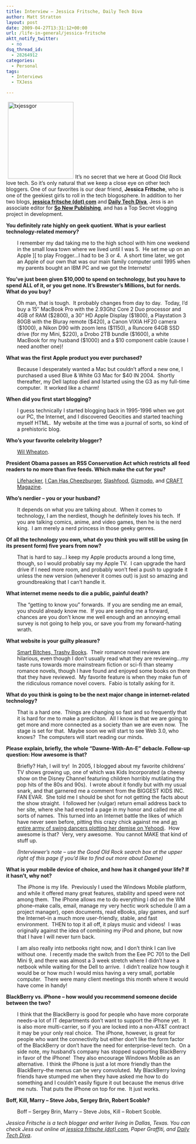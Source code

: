 ```yaml
---
title: Interview – Jessica Fritsche, Daily Tech Diva
author: Matt Stratton
layout: post
date: 2009-04-27T13:31:12+00:00
url: /life-in-general/jessica-fritsche
aktt_notify_twitter:
  - no
dsq_thread_id:
  - 28264912
categories:
  - Personal
tags:
  - Interviews
  - TXJess

---
```

<img class="alignright size-medium wp-image-5167" style="margin: 3px 5px;" title="txjessgor" src="/wp-content/uploads/2009/04/txjessgor-256x300.jpg" alt="txjessgor" width="179" height="210" srcset="/wp-content/uploads/2009/04/txjessgor-256x300.jpg 256w, /wp-content/uploads/2009/04/txjessgor.jpg 427w" sizes="(max-width: 179px) 100vw, 179px" />It&#8217;s no secret that we here at Good Old Rock love tech. So it&#8217;s only natural that we keep a close eye on other tech bloggers. One of our favorites is our dear friend, **Jessica Fritsche**, who is one of the geekiest girls to roll in the tech blogosphere. In addition to her two blogs, <a href="http://jessicafritsche.com/" target="_blank"><strong>jessica fritsche (dot) com</strong></a> and <a href="http://dailytechdiva.com" target="_blank"><strong>Daily Tech Diva</strong></a>, Jess is an associate editor for <a href="http://sonewpublishing.com/" target="_blank"><strong>So New Publishing</strong></a>, and has a Top Secret vlogging project in development.

**You definitely rate highly on geek quotient. What is your earliest technology-related memory?**

<p style="padding-left: 30px;">
  I remember my dad taking me to the high school with him one weekend in the small Iowa town where we lived until I was 5.  He set me up on an Apple ][ to play Frogger&#8230;I had to be 3 or 4.  A short time later, we got an Apple of our own that was our main family computer until 1995 when my parents bought an IBM PC and we got the Internets!
</p>

**You&#8217;ve just been given $10,000 to spend on technology, but you have to spend ALL of it, or you get none. It&#8217;s Brewster&#8217;s Millions, but for nerds. What do you buy?** 

<p style="padding-left: 30px;">
  Oh man, that is tough.  It probably changes from day to day.  Today, I&#8217;d buy a 15&#8243; MacBook Pro with the 2.93Ghz Core 2 Duo processor and 4GB of RAM ($2800), a 30&#8243; HD Apple Display ($1800), a Playstation 3 80GB with the Bluray remote ($420), a Canon VIXIA HF20 camera ($1000), a Nikon D90 with zoom lens ($1150), a Runcore 64GB SSD drive (for my Mini, $220), a Drobo 2TB bundle ($1600), a white MacBook for my husband ($1000) and a $10 component cable (cause I need another one)!
</p>

**What was the first Apple product you ever purchased?** 

<p style="padding-left: 30px;">
  Because I desperately wanted a Mac but couldn&#8217;t afford a new one, I purchased a used Blue & White G3 Mac for $40 IN 2004.  Shortly thereafter, my Dell laptop died and Istarted using the G3 as my full-time computer.  It worked like a charm!
</p>

**When did you first start blogging?** 

<p style="padding-left: 30px;">
  I guess technically I started blogging back in 1995-1996 when we got our PC, the Internet, and I discovered Geocities and started teaching myself HTML.  My website at the time was a journal of sorts, so kind of a prehistoric blog.
</p>

**Who&#8217;s your favorite celebrity blogger?** 

<p style="padding-left: 30px;">
  <a href="http://wilwheaton.net/" target="_blank">Wil Wheaton</a>.
</p>

**President Obama passes an RSS Conservation Act which restricts all feed readers to no more than five feeds. Which make the cut for you?** 

<p style="padding-left: 30px;">
  <a href="http://www.lifehacker.com" target="_blank">Lifehacker</a>, <a href="http://icanhascheezburger.com/" target="_blank">I Can Has Cheezburger</a>, <a href="http://www.slashfood.com/" target="_blank">Slashfood</a>, <a href="http://gizmodo.com/" target="_blank">Gizmodo</a>, and <a href="http://craftzine.com/" target="_blank">CRAFT Magazine</a>.
</p>

**Who&#8217;s nerdier &#8211; you or your husband?** 

<p style="padding-left: 30px;">
  It depends on what you are talking about.  When it comes to technology, I am the nerdiest, though he definitely loves his tech.  If you are talking comics, anime, and video games, then he is the nerd king.  I am merely a nerd princess in those geeky genres.
</p>

**Of all the technology you own, what do you think you will still be using (in its present form) five years from now?** 

<p style="padding-left: 30px;">
  That is hard to say&#8230;I keep my Apple products around a long time, though, so I would probably say my Apple TV.  I can upgrade the hard drive if I need more room, and probably won&#8217;t feel a push to upgrade it unless the new version (whenever it comes out) is just so amazing and groundbreaking that I can&#8217;t handle it.
</p>

**What internet meme needs to die a public, painful death?** 

<p style="padding-left: 30px;">
  The &#8220;getting to know you&#8221; forwards.  If you are sending me an email, you should already know me.  If you are sending me a forward, chances are you don&#8217;t know me well enough and an annoying email survey is not going to help you, or save you from my forward-hating wrath.
</p>

**What website is your guilty pleasure?** 

<p style="padding-left: 30px;">
  <a href="http://smartbitchestrashybooks.com" target="_blank">Smart Bitches, Trashy Books</a>.  Their romance novel reviews are hilarious, even though I don&#8217;t usually read what they are reviewing&#8230;my taste runs towards more mainstream fiction or sci-fi than steamy romance novels, though I have found and enjoyed some books on there that they have reviewed.  My favorite feature is when they make fun of the ridiculous romance novel covers.  Fabio is totally asking for it.
</p>

**What do you think is going to be the next major change in internet-related technology?** 

<p style="padding-left: 30px;">
  That is a hard one.  Things are changing so fast and so frequently that it is hard for me to make a prediciton.  All I know is that we are going to get more and more connected as a society than we are even now.  The stage is set for that.  Maybe soon we will start to see Web 3.0, who knows?  The computers will start reading our minds.
</p>

**Please explain, briefly, the whole &#8220;Dawne-With-An-E&#8221; debacle. Follow-up question: How awesome is that?** 

<p style="padding-left: 30px;">
  Briefly? Hah, I will try!  In 2005, I blogged about my favorite childrens&#8217; TV shows growing up, one of which was Kids Incorporated (a cheesy show on the Disney Channel featuring children horribly mutilating the pop hits of the 80s and 90s).  I wrote about it fondly but with my usual snark, and that garnered me a comment from the BIGGEST KIDS INC. FAN EVAR.  She told me I should be shot for not getting the facts about the show straight.  I followed her (vulgar) return email address back to her site, where she had erected a page in my honor and called me all sorts of names.  This turned into an Internet battle the likes of which have never seen before, pitting this crazy chick against me and <a href="http://www.yehoodi.com/phpBB2/viewtopic.php?t=73699" target="_blank">an entire army of swing dancers plotting her demise on Yehoodi</a>.  How awesome is that?  Very, very awesome.  You cannot MAKE that kind of stuff up.
</p>

<p style="padding-left: 30px;">
  <em>(Interviewer&#8217;s note &#8211; use the Good Old Rock search box at the upper right of this page if you&#8217;d like to find out more about Dawne)</em>
</p>

**What is your mobile device of choice, and how has it changed your life? If it hasn&#8217;t, why not?** 

<p style="padding-left: 30px;">
  The iPhone is my life.  Previously I used the Windows Mobile platform, and while it offered many great features, stability and speed were not among them.  The iPhone allows me to do everything I did on the WM phone&#8211;make calls, email, manage my very hectic work schedule (I am a project manager), open documents, read eBooks, play games, and surf the Internet&#8211;in a much more user-friendly, stable, and fast environment.  THEN to top it all off, it plays music and videos!  I was originally against the idea of combining my iPod and phone, but now that I have I will never turn back.
</p>

<p style="padding-left: 30px;">
  I am also really into netbooks right now, and I don&#8217;t think I can live without one.  I recently made the switch from the Eee PC 701 to the Dell Mini 9, and there was almost a 3 week stretch where I didn&#8217;t have a netbook while waiting for the Dell to arrive.  I didn&#8217;t realize how tough it would be or how much I would miss having a very small, portable computer.  There were many client meetings this month where it would have come in handy!
</p>

**BlackBerry vs. iPhone &#8211; how would you recommend someone decide between the two?** 

<p style="padding-left: 30px;">
  I think that the BlackBerry is good for people who have more corporate needs&#8211;a lot of IT departments don&#8217;t want to support the iPhone yet.  It is also more multi-carrier, so if you are locked into a non-AT&T contract it may be your only real choice.  The iPhone, however, is great for people who want the connectivity but either don&#8217;t like the form factor of the BlackBerry or don&#8217;t have the need for enterprise-level tech.  On a side note, my husband&#8217;s company has stopped supporting BlackBerry in favor of the iPhone!  They also encourage Windows Mobile as an alternative.  I think the iPhone is just a lot more friendly than the BlackBerry&#8211;the menus can be very convoluted.  My BlackBerry loving friends have stumped me when they have asked me how to do something and I couldn&#8217;t easily figure it out because the menus drive me nuts.  That puts the iPhone on top for me.  It just works.
</p>

**Boff, Kill, Marry &#8211; Steve Jobs, Sergey Brin, Robert Scoble?**

<p style="padding-left: 30px;">
  <strong> </strong>Boff &#8211; Sergey Brin, Marry &#8211; Steve Jobs, Kill &#8211; Robert Scoble.
</p>

_Jessica Fritsche is a tech blogger and writer living in Dallas, Texas. You can check Jess out online at <a href="http://jessicafritsche.com/" target="_blank">jessica fritsche (dot) com</a>, Paper Graffiti, and <a href="http://dailytechdiva.com" target="_blank">Daily Tech Diva</a>_.